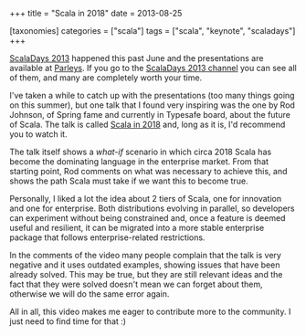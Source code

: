 +++
title = "Scala in 2018"
date = 2013-08-25

[taxonomies]
categories = ["scala"]
tags = ["scala", "keynote", "scaladays"]
+++


[ScalaDays 2013][4] happened this past June and the presentations are available at [Parleys][3]. If you go to the [ScalaDays 2013 channel][2] you can see all of them, and many are completely worth your time.

<!-- more -->

I've taken a while to catch up with the presentations (too many things going on this summer), but one talk that I found very inspiring was the one by Rod Johnson, of Spring fame and currently in Typesafe board, about the future of Scala. The talk is called [Scala in 2018][1] and, long as it is, I'd recommend you to watch it.

The talk itself shows a *what-if* scenario in which circa 2018 Scala has become the dominating language in the enterprise market. From that starting point, Rod comments on what was necessary to achieve this, and shows the path Scala must take if we want this to become true.

Personally, I liked a lot the idea about 2 tiers of Scala, one for innovation and one for enterprise. Both distributions evolving in parallel, so developers can experiment without being constrained and, once a feature is deemed useful and resilient, it can be migrated into a more stable enterprise package that follows enterprise-related restrictions.

In the comments of the video many people complain that the talk is very negative and it uses outdated examples, showing issues that have been already solved. This may be true, but they are still relevant ideas and the fact that they were solved doesn't mean we can forget about them, otherwise we will do the same error again.

All in all, this video makes me eager to contribute more to the community. I just need to find time for that :)

[1]: http://www.parleys.com/play/51c1ffe7e4b0d38b54f46231/chapter0/about
[2]: http://www.parleys.com/channel/51ae1022e4b01033a7e4b6ca/presentations
[3]: http://www.parleys.com/home
[4]: http://scaladays.org/
